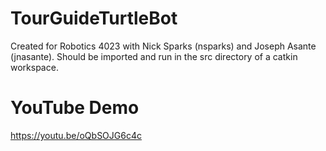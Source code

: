 # TourGuideTurtleBot
Created for Robotics 4023 with Nick Sparks (nsparks) and Joseph Asante (jnasante). Should be imported and run in the src directory of a catkin workspace. 

# YouTube Demo
https://youtu.be/oQbSOJG6c4c
